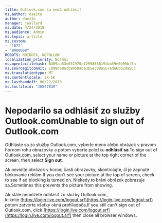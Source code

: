 ```yaml
---
title: Outlook.com sa nedá odhlásiť
ms.author: daeite
author: daeite
manager: joallard
ms.date: 4/24/2019
ms.audience: Admin
ms.topic: article
ms.custom:
- "1872"
- "8000008"
ROBOTS: NOINDEX, NOFOLLOW
localization_priority: Normal
ms.openlocfilehash: 0469aa53e031970ef295856619dbb59e0b95bf5a
ms.sourcegitcommit: 1d98db8acb9959aba3b5e308a567ade6b62da56c
ms.translationtype: MT
ms.contentlocale: sk-SK
ms.lasthandoff: 08/22/2019
ms.locfileid: "36547830"
---
```

# <a name="unable-to-sign-out-of-outlookcom"></a><span data-ttu-id="a8cee-102">Nepodarilo sa odhlásiť zo služby Outlook.com</span><span class="sxs-lookup"><span data-stu-id="a8cee-102">Unable to sign out of Outlook.com</span></span>

<span data-ttu-id="a8cee-103">Odhláste sa zo služby Outlook.com, vyberte meno alebo obrázok v pravom hornom rohu obrazovky a potom vyberte položku **odhlásiť sa**.</span><span class="sxs-lookup"><span data-stu-id="a8cee-103">To sign out of Outlook.com, select your name or picture at the top right corner of the screen, then select **Sign out**.</span></span>

<span data-ttu-id="a8cee-104">Ak nevidíte obrázok v hornej časti obrazovky, skontrolujte, či je zapnuté blokovanie reklám.</span><span class="sxs-lookup"><span data-stu-id="a8cee-104">If you don't see your picture at the top of screen, check to see if ad blocking is turned on.</span></span> <span data-ttu-id="a8cee-105">Niekedy to bráni obrázok zobrazuje sa.</span><span class="sxs-lookup"><span data-stu-id="a8cee-105">Sometimes this prevents the picture from showing.</span></span>

<span data-ttu-id="a8cee-106">Ak stále nemôžete odhlásiť zo služby Outlook.com, kliknite [https://login.live.com/logout.srf](https://login.live.com/logout.srf) potom zatvorte všetky okná prehliadača.</span><span class="sxs-lookup"><span data-stu-id="a8cee-106">If you still can't sign out of Outlook.com, click [https://login.live.com/logout.srf](https://login.live.com/logout.srf) then close all browser windows.</span></span>